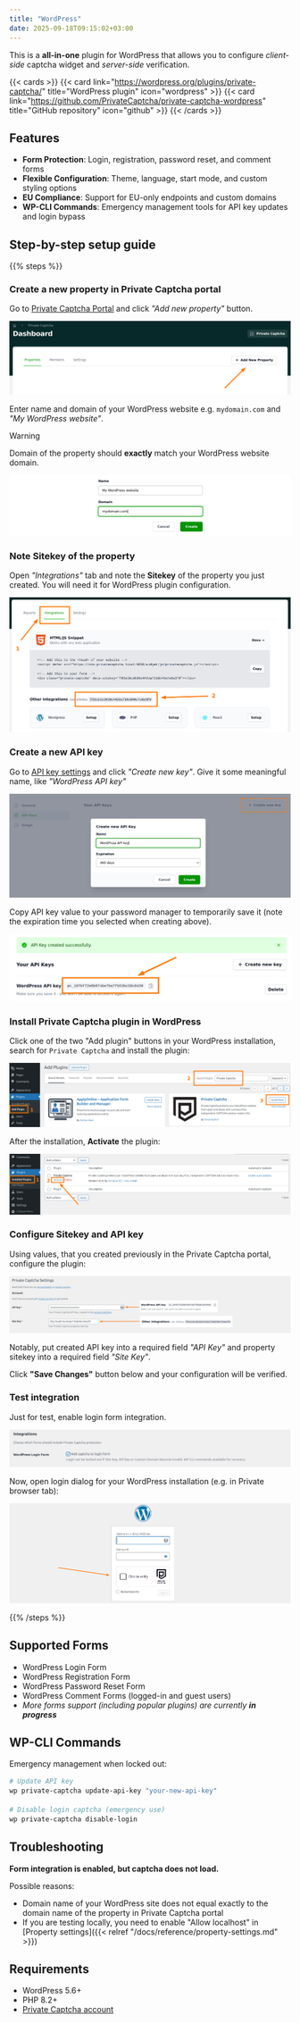 ```yaml
---
title: "WordPress"
date: 2025-09-18T09:15:02+03:00
---
```


This is a **all-in-one** plugin for WordPress that allows you to configure _client-side_ captcha widget and _server-side_ verification.


{{< cards >}}
  {{< card link="https://wordpress.org/plugins/private-captcha/" title="WordPress plugin" icon="wordpress" >}}
  {{< card link="https://github.com/PrivateCaptcha/private-captcha-wordpress" title="GitHub repository" icon="github" >}}
{{< /cards >}}

## Features

- **Form Protection**: Login, registration, password reset, and comment forms
- **Flexible Configuration**: Theme, language, start mode, and custom styling options
- **EU Compliance**: Support for EU-only endpoints and custom domains
- **WP-CLI Commands**: Emergency management tools for API key updates and login bypass

## Step-by-step setup guide

{{% steps %}}

### Create a new property in Private Captcha portal

Go to [Private Captcha Portal](https://portal.privatecaptcha.com) and click _"Add new property"_ button.

![Add new](/images/integrations/add-new-property.png)

Enter name and domain of your WordPress website e.g. `mydomain.com` and _"My WordPress website"_.

> [!WARNING]
> Domain of the property should **exactly** match your WordPress website domain.

![Enter name and domain](/images/integrations/new-wordpress-site.png)

### Note Sitekey of the property

Open _"Integrations"_ tab and note the **Sitekey** of the property you just created. You will need it for WordPress plugin configuration.

![Enter name and domain](/images/integrations/property-sitekey.png)

### Create a new API key

Go to [API key settings](https://portal.privatecaptcha.com/settings?tab=apikeys) and click _"Create new key"_. Give it some meaningful name, like _"WordPress API key"_

![Create a new API key](/images/integrations/new-api-key.png)

Copy API key value to your password manager to temporarily save it (note the expiration time you selected when creating above).

![Copy API key value](/images/integrations/copy-api-key.png)

### Install Private Captcha plugin in WordPress

Click one of the two "Add plugin" buttons in your WordPress installation, search for `Private Captcha` and install the plugin:

![Install plugin button](/images/integrations/install-wordpress-plugin.png)

After the installation, **Activate** the plugin:

![Activate installed plugin](/images/integrations/activate-wordpress-plugin.png)

### Configure Sitekey and API key

Using values, that you created previously in the Private Captcha portal, configure the plugin:

![Configure plugins](/images/integrations/wordpress-plugin-settings.png)

Notably, put created API key into a required field _"API Key"_ and property sitekey into a required field _"Site Key"_.

Click **"Save Changes"** button below and your configuration will be verified.

### Test integration

Just for test, enable login form integration.

![Login form setting](/images/integrations/wordpress-enable-login-form.png)

Now, open login dialog for your WordPress installation (e.g. in Private browser tab):

![Login form](/images/integrations/wordpress-login-form.png)

{{% /steps %}}

## Supported Forms

- WordPress Login Form
- WordPress Registration Form
- WordPress Password Reset Form
- WordPress Comment Forms (logged-in and guest users)
- _More forms support (including popular plugins) are currently **in progress**_

## WP-CLI Commands

Emergency management when locked out:

```bash
# Update API key
wp private-captcha update-api-key "your-new-api-key"

# Disable login captcha (emergency use)
wp private-captcha disable-login
```

## Troubleshooting

**Form integration is enabled, but captcha does not load.**

Possible reasons:

- Domain name of your WordPress site does not equal exactly to the domain name of the property in Private Captcha portal
- If you are testing locally, you need to enable "Allow localhost" in [Property settings]({{< relref "/docs/reference/property-settings.md" >}})

## Requirements

- WordPress 5.6+
- PHP 8.2+
- [Private Captcha account](https://portal.privatecaptcha.com/signup)